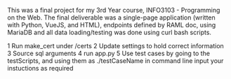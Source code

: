 This was a final project for my 3rd Year course, INFO3103 - Programming on the Web. The final deliverable was a single-page application (written with Python, VueJS, and HTML), endpoints defined by RAML doc, using MariaDB and all data loading/testing was done using curl bash scripts. 

1	Run make_cert under /certs
2	Update settings to hold correct information
3	Source sql arguments
4	run app.py
5	Use test cases by going to the testScripts, and using them as ./testCaseName in command line
	input your instuctions as required
